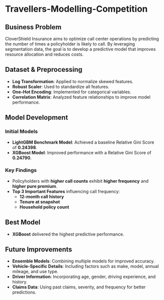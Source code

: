 # Travellers-Modelling-Competition  

## Business Problem  
CloverShield Insurance aims to optimize call center operations by predicting the number of times a policyholder is likely to call. By leveraging segmentation data, the goal is to develop a predictive model that improves resource allocation and reduces costs.  

## Dataset & Preprocessing  
- **Log Transformation**: Applied to normalize skewed features.  
- **Robust Scaler**: Used to standardize all features.  
- **One-Hot Encoding**: Implemented for categorical variables.  
- **Correlation Matrix**: Analyzed feature relationships to improve model performance.  

## Model Development  
### Initial Models  
- **LightGBM Benchmark Model**: Achieved a baseline Relative Gini Score of **0.24398**.  
- **XGBoost Model**: Improved performance with a Relative Gini Score of **0.24790**.  

### Key Findings  
- Policyholders with **higher call counts** exhibit **higher frequency** and **higher pure premium**.  
- **Top 3 Important Features** influencing call frequency:  
  - **12-month call history**  
  - **Tenure at snapshot**  
  - **Household policy count**  

## Best Model  
- **XGBoost** delivered the highest predictive performance.  

## Future Improvements  
- **Ensemble Models**: Combining multiple models for improved accuracy.  
- **Vehicle-Specific Details**: Including factors such as make, model, annual mileage, and use type.  
- **Driver Information**: Incorporating age, gender, driving experience, and history.  
- **Claims Data**: Using past claims, severity, and frequency for better predictions.  
